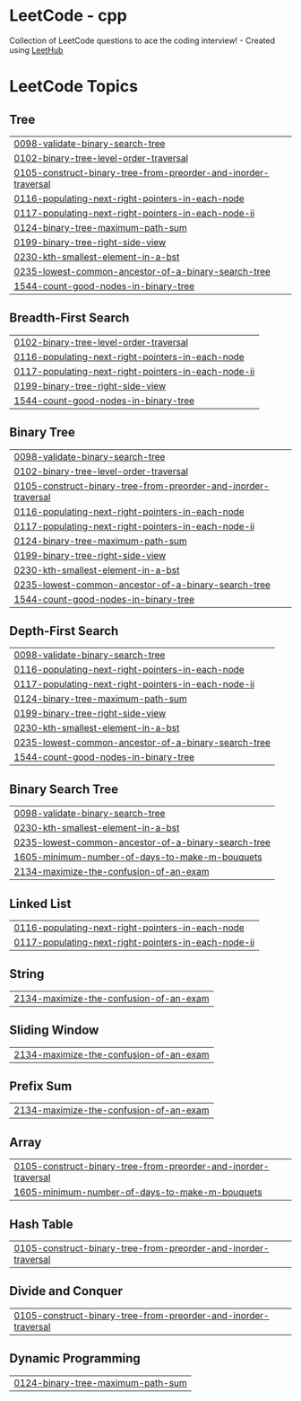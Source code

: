 # LeetCode - cpp
Collection of LeetCode questions to ace the coding interview! - Created using [LeetHub](https://github.com/QasimWani/LeetHub)

<!---LeetCode Topics Start-->
# LeetCode Topics
## Tree
|  |
| ------- |
| [0098-validate-binary-search-tree](https://github.com/pratiksatpute7/LeetCode-cpp/tree/master/0098-validate-binary-search-tree) |
| [0102-binary-tree-level-order-traversal](https://github.com/pratiksatpute7/LeetCode-cpp/tree/master/0102-binary-tree-level-order-traversal) |
| [0105-construct-binary-tree-from-preorder-and-inorder-traversal](https://github.com/pratiksatpute7/LeetCode-cpp/tree/master/0105-construct-binary-tree-from-preorder-and-inorder-traversal) |
| [0116-populating-next-right-pointers-in-each-node](https://github.com/pratiksatpute7/LeetCode-cpp/tree/master/0116-populating-next-right-pointers-in-each-node) |
| [0117-populating-next-right-pointers-in-each-node-ii](https://github.com/pratiksatpute7/LeetCode-cpp/tree/master/0117-populating-next-right-pointers-in-each-node-ii) |
| [0124-binary-tree-maximum-path-sum](https://github.com/pratiksatpute7/LeetCode-cpp/tree/master/0124-binary-tree-maximum-path-sum) |
| [0199-binary-tree-right-side-view](https://github.com/pratiksatpute7/LeetCode-cpp/tree/master/0199-binary-tree-right-side-view) |
| [0230-kth-smallest-element-in-a-bst](https://github.com/pratiksatpute7/LeetCode-cpp/tree/master/0230-kth-smallest-element-in-a-bst) |
| [0235-lowest-common-ancestor-of-a-binary-search-tree](https://github.com/pratiksatpute7/LeetCode-cpp/tree/master/0235-lowest-common-ancestor-of-a-binary-search-tree) |
| [1544-count-good-nodes-in-binary-tree](https://github.com/pratiksatpute7/LeetCode-cpp/tree/master/1544-count-good-nodes-in-binary-tree) |
## Breadth-First Search
|  |
| ------- |
| [0102-binary-tree-level-order-traversal](https://github.com/pratiksatpute7/LeetCode-cpp/tree/master/0102-binary-tree-level-order-traversal) |
| [0116-populating-next-right-pointers-in-each-node](https://github.com/pratiksatpute7/LeetCode-cpp/tree/master/0116-populating-next-right-pointers-in-each-node) |
| [0117-populating-next-right-pointers-in-each-node-ii](https://github.com/pratiksatpute7/LeetCode-cpp/tree/master/0117-populating-next-right-pointers-in-each-node-ii) |
| [0199-binary-tree-right-side-view](https://github.com/pratiksatpute7/LeetCode-cpp/tree/master/0199-binary-tree-right-side-view) |
| [1544-count-good-nodes-in-binary-tree](https://github.com/pratiksatpute7/LeetCode-cpp/tree/master/1544-count-good-nodes-in-binary-tree) |
## Binary Tree
|  |
| ------- |
| [0098-validate-binary-search-tree](https://github.com/pratiksatpute7/LeetCode-cpp/tree/master/0098-validate-binary-search-tree) |
| [0102-binary-tree-level-order-traversal](https://github.com/pratiksatpute7/LeetCode-cpp/tree/master/0102-binary-tree-level-order-traversal) |
| [0105-construct-binary-tree-from-preorder-and-inorder-traversal](https://github.com/pratiksatpute7/LeetCode-cpp/tree/master/0105-construct-binary-tree-from-preorder-and-inorder-traversal) |
| [0116-populating-next-right-pointers-in-each-node](https://github.com/pratiksatpute7/LeetCode-cpp/tree/master/0116-populating-next-right-pointers-in-each-node) |
| [0117-populating-next-right-pointers-in-each-node-ii](https://github.com/pratiksatpute7/LeetCode-cpp/tree/master/0117-populating-next-right-pointers-in-each-node-ii) |
| [0124-binary-tree-maximum-path-sum](https://github.com/pratiksatpute7/LeetCode-cpp/tree/master/0124-binary-tree-maximum-path-sum) |
| [0199-binary-tree-right-side-view](https://github.com/pratiksatpute7/LeetCode-cpp/tree/master/0199-binary-tree-right-side-view) |
| [0230-kth-smallest-element-in-a-bst](https://github.com/pratiksatpute7/LeetCode-cpp/tree/master/0230-kth-smallest-element-in-a-bst) |
| [0235-lowest-common-ancestor-of-a-binary-search-tree](https://github.com/pratiksatpute7/LeetCode-cpp/tree/master/0235-lowest-common-ancestor-of-a-binary-search-tree) |
| [1544-count-good-nodes-in-binary-tree](https://github.com/pratiksatpute7/LeetCode-cpp/tree/master/1544-count-good-nodes-in-binary-tree) |
## Depth-First Search
|  |
| ------- |
| [0098-validate-binary-search-tree](https://github.com/pratiksatpute7/LeetCode-cpp/tree/master/0098-validate-binary-search-tree) |
| [0116-populating-next-right-pointers-in-each-node](https://github.com/pratiksatpute7/LeetCode-cpp/tree/master/0116-populating-next-right-pointers-in-each-node) |
| [0117-populating-next-right-pointers-in-each-node-ii](https://github.com/pratiksatpute7/LeetCode-cpp/tree/master/0117-populating-next-right-pointers-in-each-node-ii) |
| [0124-binary-tree-maximum-path-sum](https://github.com/pratiksatpute7/LeetCode-cpp/tree/master/0124-binary-tree-maximum-path-sum) |
| [0199-binary-tree-right-side-view](https://github.com/pratiksatpute7/LeetCode-cpp/tree/master/0199-binary-tree-right-side-view) |
| [0230-kth-smallest-element-in-a-bst](https://github.com/pratiksatpute7/LeetCode-cpp/tree/master/0230-kth-smallest-element-in-a-bst) |
| [0235-lowest-common-ancestor-of-a-binary-search-tree](https://github.com/pratiksatpute7/LeetCode-cpp/tree/master/0235-lowest-common-ancestor-of-a-binary-search-tree) |
| [1544-count-good-nodes-in-binary-tree](https://github.com/pratiksatpute7/LeetCode-cpp/tree/master/1544-count-good-nodes-in-binary-tree) |
## Binary Search Tree
|  |
| ------- |
| [0098-validate-binary-search-tree](https://github.com/pratiksatpute7/LeetCode-cpp/tree/master/0098-validate-binary-search-tree) |
| [0230-kth-smallest-element-in-a-bst](https://github.com/pratiksatpute7/LeetCode-cpp/tree/master/0230-kth-smallest-element-in-a-bst) |
| [0235-lowest-common-ancestor-of-a-binary-search-tree](https://github.com/pratiksatpute7/LeetCode-cpp/tree/master/0235-lowest-common-ancestor-of-a-binary-search-tree) |
| [1605-minimum-number-of-days-to-make-m-bouquets](https://github.com/pratiksatpute7/LeetCode-cpp/tree/master/1605-minimum-number-of-days-to-make-m-bouquets) |
| [2134-maximize-the-confusion-of-an-exam](https://github.com/pratiksatpute7/LeetCode-cpp/tree/master/2134-maximize-the-confusion-of-an-exam) |
## Linked List
|  |
| ------- |
| [0116-populating-next-right-pointers-in-each-node](https://github.com/pratiksatpute7/LeetCode-cpp/tree/master/0116-populating-next-right-pointers-in-each-node) |
| [0117-populating-next-right-pointers-in-each-node-ii](https://github.com/pratiksatpute7/LeetCode-cpp/tree/master/0117-populating-next-right-pointers-in-each-node-ii) |
## String
|  |
| ------- |
| [2134-maximize-the-confusion-of-an-exam](https://github.com/pratiksatpute7/LeetCode-cpp/tree/master/2134-maximize-the-confusion-of-an-exam) |
## Sliding Window
|  |
| ------- |
| [2134-maximize-the-confusion-of-an-exam](https://github.com/pratiksatpute7/LeetCode-cpp/tree/master/2134-maximize-the-confusion-of-an-exam) |
## Prefix Sum
|  |
| ------- |
| [2134-maximize-the-confusion-of-an-exam](https://github.com/pratiksatpute7/LeetCode-cpp/tree/master/2134-maximize-the-confusion-of-an-exam) |
## Array
|  |
| ------- |
| [0105-construct-binary-tree-from-preorder-and-inorder-traversal](https://github.com/pratiksatpute7/LeetCode-cpp/tree/master/0105-construct-binary-tree-from-preorder-and-inorder-traversal) |
| [1605-minimum-number-of-days-to-make-m-bouquets](https://github.com/pratiksatpute7/LeetCode-cpp/tree/master/1605-minimum-number-of-days-to-make-m-bouquets) |
## Hash Table
|  |
| ------- |
| [0105-construct-binary-tree-from-preorder-and-inorder-traversal](https://github.com/pratiksatpute7/LeetCode-cpp/tree/master/0105-construct-binary-tree-from-preorder-and-inorder-traversal) |
## Divide and Conquer
|  |
| ------- |
| [0105-construct-binary-tree-from-preorder-and-inorder-traversal](https://github.com/pratiksatpute7/LeetCode-cpp/tree/master/0105-construct-binary-tree-from-preorder-and-inorder-traversal) |
## Dynamic Programming
|  |
| ------- |
| [0124-binary-tree-maximum-path-sum](https://github.com/pratiksatpute7/LeetCode-cpp/tree/master/0124-binary-tree-maximum-path-sum) |
<!---LeetCode Topics End-->
